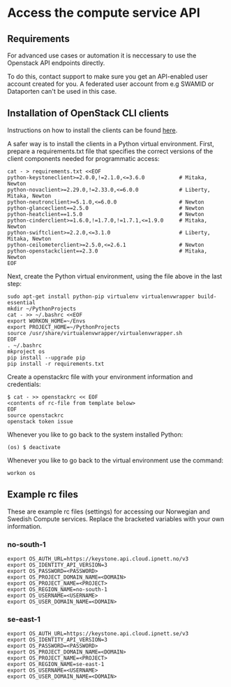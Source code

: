 # Access the compute service API

## Requirements

For advanced use cases or automation it is neccessary to use the
Openstack API endpoints directly.

To do this, contact support to make sure you get an API-enabled
user account created for you. A federated user account from e.g SWAMID
or Dataporten can't be used in this case.

## Installation of OpenStack CLI clients
Instructions on how to install the clients can be found [here](https://docs.openstack.org/user-guide/common/cli-install-openstack-command-line-clients.html).

A safer way is to install the clients in a Python virtual environment. First,
prepare a requirements.txt file that specifies the correct versions of the
client components needed for programmatic access:

```shell
cat - > requirements.txt <<EOF
python-keystoneclient>=2.0.0,!=2.1.0,<=3.6.0           # Mitaka, Newton
python-novaclient>=2.29.0,!=2.33.0,<=6.0.0             # Liberty, Mitaka, Newton
python-neutronclient>=5.1.0,<=6.0.0                    # Newton
python-glanceclient==2.5.0                             # Newton
python-heatclient==1.5.0                               # Newton
python-cinderclient>=1.6.0,!=1.7.0,!=1.7.1,<=1.9.0     # Mitaka, Newton
python-swiftclient>=2.2.0,<=3.1.0                      # Liberty, Mitaka, Newton
python-ceilometerclient>=2.5.0,<=2.6.1                 # Newton
python-openstackclient==2.3.0                          # Mitaka, Newton
EOF
```

Next, create the Python virtual environment, using the file above in the last
step:

```shell
sudo apt-get install python-pip virtualenv virtualenvwrapper build-essential
mkdir ~/PythonProjects
cat - >> ~/.bashrc <<EOF
export WORKON_HOME=~/Envs
export PROJECT_HOME=~/PythonProjects
source /usr/share/virtualenvwrapper/virtualenvwrapper.sh
EOF
. ~/.bashrc
mkproject os
pip install --upgrade pip
pip install -r requirements.txt
```

Create a openstackrc file with your environment information and credentials:

```shell
$ cat - >> openstackrc << EOF
<contents of rc-file from template below>
EOF
source openstackrc
openstack token issue
```

Whenever you like to go back to the system installed Python:

```shell
(os) $ deactivate
```

Whenever you like to go back to the virtual environment use the command:

```shell
workon os
```

## Example rc files

These are example rc files (settings) for accessing our Norwegian and
Swedish Compute services. Replace the bracketed variables with your own
information.

### no-south-1

```shell
export OS_AUTH_URL=https://keystone.api.cloud.ipnett.no/v3
export OS_IDENTITY_API_VERSION=3
export OS_PASSWORD=<PASSWORD>
export OS_PROJECT_DOMAIN_NAME=<DOMAIN>
export OS_PROJECT_NAME=<PROJECT>
export OS_REGION_NAME=no-south-1
export OS_USERNAME=<USERNAME>
export OS_USER_DOMAIN_NAME=<DOMAIN>
```

### se-east-1

```shell
export OS_AUTH_URL=https://keystone.api.cloud.ipnett.se/v3
export OS_IDENTITY_API_VERSION=3
export OS_PASSWORD=<PASSWORD>
export OS_PROJECT_DOMAIN_NAME=<DOMAIN>
export OS_PROJECT_NAME=<PROJECT>
export OS_REGION_NAME=se-east-1
export OS_USERNAME=<USERNAME>
export OS_USER_DOMAIN_NAME=<DOMAIN>
```

